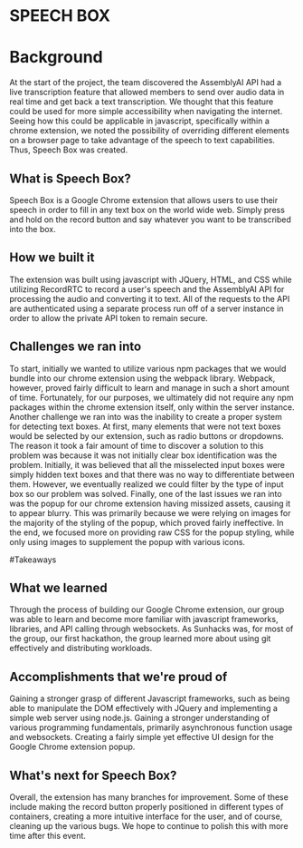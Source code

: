 # SPEECH BOX

# Background
At the start of the project, the team discovered the AssemblyAI API had a live transcription feature that allowed members to send over audio data in real time and get back a text transcription. We thought that this feature could be used for more simple accessibility when navigating the internet. Seeing how this could be applicable in javascript, specifically within a chrome extension, we noted the possibility of overriding different elements on a browser page to take advantage of the speech to text capabilities. Thus, Speech Box was created.

## What is Speech Box?
Speech Box is a Google Chrome extension that allows users to use their speech in order to fill in any text box on the world wide web. Simply press and hold on the record button and say whatever you want to be transcribed into the box.

## How we built it
The extension was built using javascript with JQuery, HTML, and CSS while utilizing RecordRTC to record a user's speech and the AssemblyAI API for processing the audio and converting it to text. All of the requests to the API are authenticated using a separate process run off of a server instance in order to allow the private API token to remain secure.

## Challenges we ran into
To start, initially we wanted to utilize various npm packages that we would bundle into our chrome extension using the webpack library. Webpack, however, proved fairly difficult to learn and manage in such a short amount of time. Fortunately, for our purposes, we ultimately did not require any npm packages within the chrome extension itself, only within the server instance.
Another challenge we ran into was the inability to create a proper system for detecting text boxes. At first, many elements that were not text boxes would be selected by our extension, such as radio buttons or dropdowns. The reason it took a fair amount of time to discover a solution to this problem was because it was not initially clear box identification was the problem. Initially, it was believed that all the misselected input boxes were simply hidden text boxes and that there was no way to differentiate between them. However, we eventually realized we could filter by the type of input box so our problem was solved. Finally, one of the last issues we ran into was the popup for our chrome extension having missized assets, causing it to appear blurry. This was primarily because we were relying on images for the majority of the styling of the popup, which proved fairly ineffective. In the end, we focused more on providing raw CSS for the popup styling, while only using images to supplement the popup with various icons.

#Takeaways
## What we learned
Through the process of building our Google Chrome extension, our group was able to learn and become more familiar with javascript frameworks, libraries, and API calling through websockets. As Sunhacks was, for most of the group, our first hackathon, the group learned more about using git effectively and distributing workloads.

## Accomplishments that we're proud of
Gaining a stronger grasp of different Javascript frameworks, such as being able to manipulate the DOM effectively with JQuery and implementing a simple web server using node.js.
Gaining a stronger understanding of various programming fundamentals, primarily asynchronous function usage and websockets.
Creating a fairly simple yet effective UI design for the Google Chrome extension popup.

## What's next for Speech Box?
Overall, the extension has many branches for improvement. Some of these include making the record button properly positioned in different types of containers, creating a more intuitive interface for the user, and of course, cleaning up the various bugs. We hope to continue to polish this with more time after this event.
